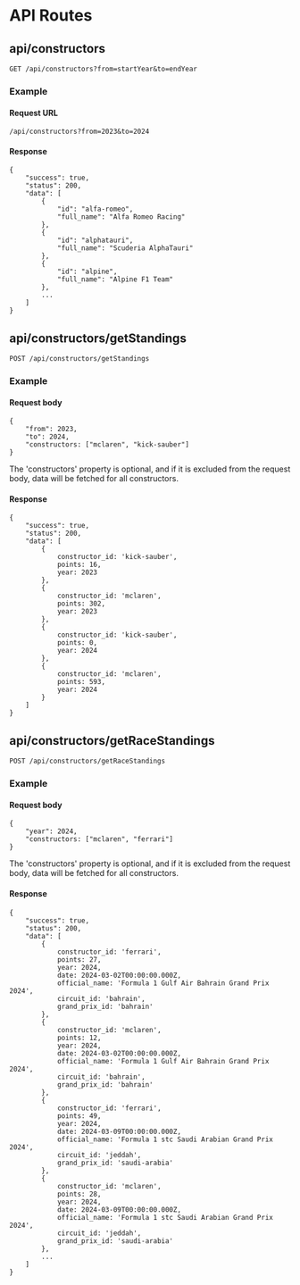 # API Routes

## api/constructors
```
GET /api/constructors?from=startYear&to=endYear
```

### Example
#### Request URL
```
/api/constructors?from=2023&to=2024
```
#### Response
```
{
    "success": true,
    "status": 200,
    "data": [
        {
            "id": "alfa-romeo",
            "full_name": "Alfa Romeo Racing"
        },
        {
            "id": "alphatauri",
            "full_name": "Scuderia AlphaTauri"
        },
        {
            "id": "alpine",
            "full_name": "Alpine F1 Team"
        },
        ...
    ]
}
```

## api/constructors/getStandings

```
POST /api/constructors/getStandings
```

### Example
#### Request body
```
{
    "from": 2023,
    "to": 2024,
    "constructors: ["mclaren", "kick-sauber"]
}
```
The 'constructors' property is optional, and if it is excluded from the
request body, data will be fetched for all constructors.

#### Response
```
{
    "success": true,
    "status": 200,
    "data": [
        {
            constructor_id: 'kick-sauber',
            points: 16,
            year: 2023 
        },
        { 
            constructor_id: 'mclaren',
            points: 302,
            year: 2023
        },
        { 
            constructor_id: 'kick-sauber', 
            points: 0,
            year: 2024
        },
        { 
            constructor_id: 'mclaren',
            points: 593,
            year: 2024
        }
    ]
}
```

## api/constructors/getRaceStandings

```
POST /api/constructors/getRaceStandings
```

### Example
#### Request body
```
{
    "year": 2024,
    "constructors: ["mclaren", "ferrari"]
}
```
The 'constructors' property is optional, and if it is excluded from the
request body, data will be fetched for all constructors.

#### Response
```
{
    "success": true,
    "status": 200,
    "data": [
        {
            constructor_id: 'ferrari',
            points: 27,
            year: 2024,
            date: 2024-03-02T00:00:00.000Z,
            official_name: 'Formula 1 Gulf Air Bahrain Grand Prix 2024',
            circuit_id: 'bahrain',
            grand_prix_id: 'bahrain'
        },
        {
            constructor_id: 'mclaren',
            points: 12,
            year: 2024,
            date: 2024-03-02T00:00:00.000Z,
            official_name: 'Formula 1 Gulf Air Bahrain Grand Prix 2024',
            circuit_id: 'bahrain',
            grand_prix_id: 'bahrain'
        },
        {
            constructor_id: 'ferrari',
            points: 49,
            year: 2024,
            date: 2024-03-09T00:00:00.000Z,
            official_name: 'Formula 1 stc Saudi Arabian Grand Prix 2024',
            circuit_id: 'jeddah',
            grand_prix_id: 'saudi-arabia'
        },
        {
            constructor_id: 'mclaren',
            points: 28,
            year: 2024,
            date: 2024-03-09T00:00:00.000Z,
            official_name: 'Formula 1 stc Saudi Arabian Grand Prix 2024',
            circuit_id: 'jeddah',
            grand_prix_id: 'saudi-arabia'
        },
        ...
    ]
}
```

